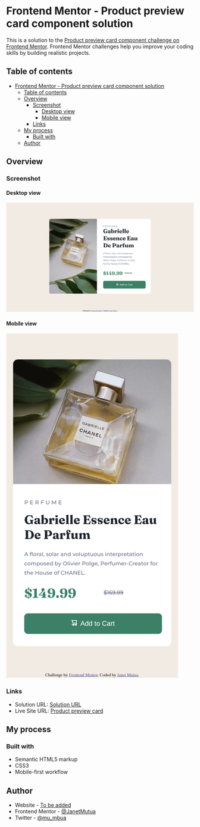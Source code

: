 # Frontend Mentor - Product preview card component solution

This is a solution to the [Product preview card component challenge on Frontend Mentor](https://www.frontendmentor.io/challenges/product-preview-card-component-GO7UmttRfa). Frontend Mentor challenges help you improve your coding skills by building realistic projects.

## Table of contents

- [Frontend Mentor - Product preview card component solution](#frontend-mentor---product-preview-card-component-solution)
  - [Table of contents](#table-of-contents)
  - [Overview](#overview)
    - [Screenshot](#screenshot)
      - [Desktop view](#desktop-view)
      - [Mobile view](#mobile-view)
    - [Links](#links)
  - [My process](#my-process)
    - [Built with](#built-with)
  - [Author](#author)

## Overview

### Screenshot

#### Desktop view

![Desktop view](./images/desktop-final.png)

#### Mobile view

![Mobile view](./images/mobile_final.png)

### Links

- Solution URL: [Solution URL](https://www.frontendmentor.io/solutions/product-preview-card-component-challenge-mEgDOMf_v5)
- Live Site URL: [Product preview card](https://product-preview-card-eight-nu.vercel.app/)

## My process

### Built with

- Semantic HTML5 markup
- CSS3
- Mobile-first workflow

## Author

- Website - [To be added](#)
- Frontend Mentor - [@JanetMutua](https://www.frontendmentor.io/profile/JanetMutua)
- Twitter - [@mu_mbua](https://x.com/mu_mbua_)
